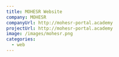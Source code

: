 ```yaml
---
title: MOHESR Website
company: MOHESR
companyUrl: http://mohesr-portal.academy
projectUrl: http://mohesr-portal.academy
image: /images/mohesr.png
categories:
  - web
---
```

